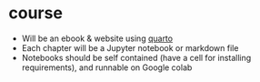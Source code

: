 # course
- Will be an ebook & website using [quarto](https://quarto.org/docs/books/)
- Each chapter will be a Jupyter notebook or markdown file
- Notebooks should be self contained (have a cell for installing requirements), and runnable on Google colab
